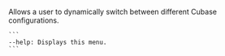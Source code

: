 Allows a user to dynamically switch between different Cubase configurations.

    ```
    --help: Displays this menu.
    ```
